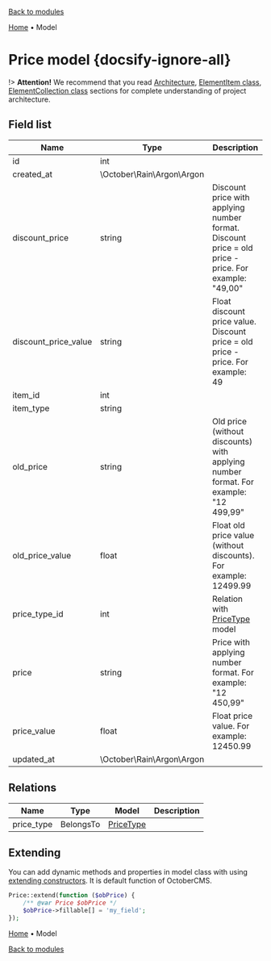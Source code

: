 [Back to modules](modules/home.md)

[Home](modules/price/home.md)
• Model

# Price model {docsify-ignore-all}

!> **Attention!**  We recommend that you read [Architecture](home.md#architecture), [ElementItem class](item-class/item-class.md),
[ElementCollection class](collection-class/collection-class.md) sections for complete understanding of  project architecture.

## Field list

|  Name | Type | Description |
|-------|------|--------|
|id|int|
|created_at|\October\Rain\Argon\Argon|
|discount_price|string|Discount price with applying number format. Discount price = old price - price. For example: "49,00"|
|discount_price_value|string|Float discount price value. Discount price = old price - price. For example: 49|
|item_id|int|
|item_type|string|
|old_price|string|Old price (without discounts) with applying number format. For example: "12 499,99"|
|old_price_value|float|Float old price value (without discounts). For example: 12499.99|
|price_type_id|int|Relation with [PriceType](modules/price-type/model/model.md) model|
|price|string|Price with applying number format. For example: "12 450,99"|
|price_value|float|Float price value. For example: 12450.99|
|updated_at|\October\Rain\Argon\Argon|

## Relations

|Name|Type|Model|Description|
|-----|-----|-----|-----|
|price_type|BelongsTo|[PriceType](modules/price-type/model/model.md)|

## Extending

You can add dynamic methods and properties in model class with using [extending constructors](http://octobercms.com/docs/services/behaviors#constructor-extension).
It is default function of OctoberCMS.

```php
Price::extend(function ($obPrice) {
    /** @var Price $obPrice */
    $obPrice->fillable[] = 'my_field';
});
```

[Home](modules/price/home.md)
• Model

[Back to modules](modules/home.md)
